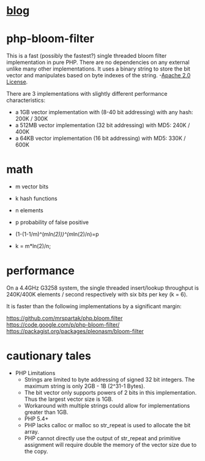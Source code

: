 [blog](http://www.xuetech.com/search/label/Bloom%20Filter)
======

php-bloom-filter
================
This is a fast (possibly the fastest?) single threaded bloom filter implementation in pure PHP.
There are no dependencies on any external unlike many other implementations.
It uses a binary string to store the bit vector and manipulates based on byte indexes of the string.
-[Apache 2.0 License](https://raw.github.com/dsx724/console-qrcode/master/LICENSE).

There are 3 implementations with slightly different performance characteristics:
* a 1GB vector implementation with (8-40 bit addressing) with any hash: 200K / 300K
* a 512MB vector implementation (32 bit addressing) with MD5: 240K / 400K
* a 64KB vector implementation (16 bit addressing) with MD5: 330K / 600K

math
====
* m vector bits
* k hash functions
* n elements
* p probability of false positive

* (1-(1-1/m)^(m*ln(2)))^(m*ln(2)/n)=p
* k = m*ln(2)/n;

performance
===========
On a 4.4GHz G3258 system, the single threaded insert/lookup throughput is 240K/400K elements / second respectively with six bits per key (k = 6).

It is faster than the following implementations by a significant margin:

https://github.com/mrspartak/php.bloom.filter
https://code.google.com/p/php-bloom-filter/	
https://packagist.org/packages/pleonasm/bloom-filter

cautionary tales
================
* PHP Limitations
	* Strings are limited to byte addressing of signed 32 bit integers.  The maximum string is only 2GB - 1B (2^31-1 Bytes).
	* The bit vector only supports powers of 2 bits in this implementation.  Thus the largest vector size is 1GB.
	* Workaround with multiple strings could allow for implementations greater than 1GB.
	* PHP 5.4+
	* PHP lacks calloc or malloc so str_repeat is used to allocate the bit array.
	* PHP cannot directly use the output of str_repeat and primitive assignment will require double the memory of the vector size due to the copy.
